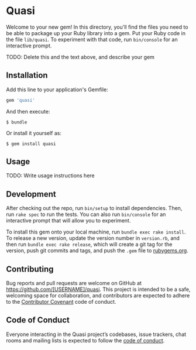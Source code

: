 # Quasi

Welcome to your new gem! In this directory, you'll find the files you need to be able to package up your Ruby library into a gem. Put your Ruby code in the file `lib/quasi`. To experiment with that code, run `bin/console` for an interactive prompt.

TODO: Delete this and the text above, and describe your gem

## Installation

Add this line to your application's Gemfile:

```ruby
gem 'quasi'
```

And then execute:

    $ bundle

Or install it yourself as:

    $ gem install quasi

## Usage

TODO: Write usage instructions here

## Development

After checking out the repo, run `bin/setup` to install dependencies. Then, run `rake spec` to run the tests. You can also run `bin/console` for an interactive prompt that will allow you to experiment.

To install this gem onto your local machine, run `bundle exec rake install`. To release a new version, update the version number in `version.rb`, and then run `bundle exec rake release`, which will create a git tag for the version, push git commits and tags, and push the `.gem` file to [rubygems.org](https://rubygems.org).

## Contributing

Bug reports and pull requests are welcome on GitHub at https://github.com/[USERNAME]/quasi. This project is intended to be a safe, welcoming space for collaboration, and contributors are expected to adhere to the [Contributor Covenant](http://contributor-covenant.org) code of conduct.

## Code of Conduct

Everyone interacting in the Quasi project’s codebases, issue trackers, chat rooms and mailing lists is expected to follow the [code of conduct](https://github.com/[USERNAME]/quasi/blob/master/CODE_OF_CONDUCT.md).
